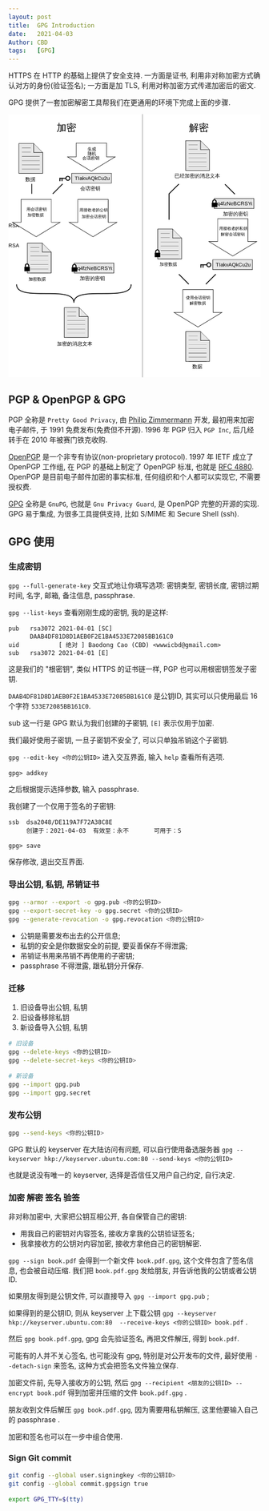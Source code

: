 ```yaml
---
layout: post
title:  GPG Introduction
date:   2021-04-03
Author: CBD
tags:   [GPG]
---
```


HTTPS 在 HTTP 的基础上提供了安全支持. 一方面是证书, 利用非对称加密方式确认对方的身份(验证签名); 一方面是加 TLS, 利用对称加密方式传递加密后的密文.

GPG 提供了一套加密解密工具帮我们在更通用的环境下完成上面的步骤.

![pgp-flow.png](/images/pgp-flow.png)

## PGP & OpenPGP & GPG

PGP 全称是 `Pretty Good Privacy`, 由 [Philip Zimmermann](https://philzimmermann.com/) 开发, 最初用来加密电子邮件, 于 1991 免费发布(免费但不开源).
1996 年 PGP 归入 `PGP Inc`, 后几经转手在 2010 年被赛门铁克收购.

[OpenPGP](https://www.openpgp.org/) 是一个非专有协议(non-proprietary protocol).
1997 年 IETF 成立了 OpenPGP 工作组, 在 PGP 的基础上制定了 OpenPGP 标准, 也就是 [RFC 4880](https://tools.ietf.org/html/rfc4880).
OpenPGP 是目前电子邮件加密的事实标准, 任何组织和个人都可以实现它, 不需要授权费.

[GPG](https://www.gnupg.org/) 全称是 `GnuPG`, 也就是 `Gnu Privacy Guard`, 是 OpenPGP 完整的开源的实现.
GPG 易于集成, 为很多工具提供支持, 比如  S/MIME 和 Secure Shell (ssh).

## GPG 使用

### 生成密钥

`gpg --full-generate-key` 交互式地让你填写选项: 密钥类型, 密钥长度, 密钥过期时间, 名字, 邮箱, 备注信息, passphrase.

`gpg --list-keys` 查看刚刚生成的密钥, 我的是这样:

```text
pub   rsa3072 2021-04-01 [SC]
      DAAB4DF81D8D1AEB0F2E1BA4533E72085BB161C0
uid           [ 绝对 ] Baodong Cao (CBD) <wwwicbd@gmail.com>
sub   rsa3072 2021-04-01 [E]
```

这是我们的 "根密钥", 类似 HTTPS 的证书链一样, PGP 也可以用根密钥签发子密钥.

`DAAB4DF81D8D1AEB0F2E1BA4533E72085BB161C0` 是公钥ID, 其实可以只使用最后 16 个字符 `533E72085BB161C0`.

sub 这一行是 GPG 默认为我们创建的子密钥, `[E]` 表示仅用于加密.

我们最好使用子密钥, 一旦子密钥不安全了, 可以只单独吊销这个子密钥.

`gpg --edit-key <你的公钥ID>` 进入交互界面, 输入 `help` 查看所有选项.

```text
gpg> addkey
```

之后根据提示选择参数, 输入 passphrase.

我创建了一个仅用于签名的子密钥:

```text
ssb  dsa2048/DE119A7F72A38C8E
     创建于：2021-04-03  有效至：永不       可用于：S
```

```text
gpg> save
```

保存修改, 退出交互界面.

### 导出公钥, 私钥, 吊销证书

```zsh
gpg --armor --export -o gpg.pub <你的公钥ID>
gpg --export-secret-key -o gpg.secret <你的公钥ID>
gpg --generate-revocation -o gpg.revocation <你的公钥ID>
```

* 公钥是需要发布出去的公开信息;
* 私钥的安全是你数据安全的前提, 要妥善保存不得泄露;
* 吊销证书用来吊销不再使用的子密钥;
* passphrase 不得泄露, 跟私钥分开保存.

### 迁移

1. 旧设备导出公钥, 私钥
2. 旧设备移除私钥
3. 新设备导入公钥, 私钥

```zsh
# 旧设备
gpg --delete-keys <你的公钥ID>
gpg --delete-secret-keys <你的公钥ID>
```

```zsh
# 新设备
gpg --import gpg.pub
gpg --import gpg.secret
```

### 发布公钥

```zsh
gpg --send-keys <你的公钥ID>
```

GPG 默认的 keyserver 在大陆访问有问题, 可以自行使用备选服务器
`gpg --keyserver hkp://keyserver.ubuntu.com:80 --send-keys <你的公钥ID>`

也就是说没有唯一的 keyserver, 选择是否信任又用户自己约定, 自行决定.

### 加密 解密 签名 验签

非对称加密中, 大家把公钥互相公开, 各自保管自己的密钥:

* 用我自己的密钥对内容签名, 接收方拿我的公钥验证签名;
* 我拿接收方的公钥对内容加密, 接收方拿他自己的密钥解密.

`gpg --sign book.pdf` 会得到一个新文件 `book.pdf.gpg`, 这个文件包含了签名信息, 也会被自动压缩. 我们把 `book.pdf.gpg` 发给朋友, 并告诉他我的公钥或者公钥ID.

如果朋友得到是公钥文件, 可以直接导入 `gpg --import gpg.pub` ;

如果得到的是公钥ID, 则从 keyserver 上下载公钥 `gpg --keyserver hkp://keyserver.ubuntu.com:80  --receive-keys <你的公钥ID> book.pdf` .

然后 `gpg book.pdf.gpg`, gpg 会先验证签名, 再把文件解压, 得到 `book.pdf`.

可能有的人并不关心签名, 也可能没有 gpg, 特别是对公开发布的文件, 最好使用 `--detach-sign` 来签名, 这种方式会把签名文件独立保存.

加密文件前, 先导入接收方的公钥, 然后 `gpg --recipient <朋友的公钥ID> --encrypt book.pdf` 得到加密并压缩的文件 `book.pdf.gpg` .

朋友收到文件后解压 `gpg book.pdf.gpg`, 因为需要用私钥解压, 这里他要输入自己的 passphrase .

加密和签名也可以在一步中组合使用.

### Sign Git commit

```zsh
git config --global user.signingkey <你的公钥ID>
git config --global commit.gpgsign true
```

```zsh
export GPG_TTY=$(tty)
```
